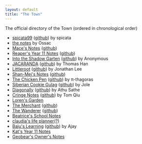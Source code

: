 ```yaml
---
layout: default
title: "The Town"
---
```


The official directory of the Town (ordered in chronological order)

- [spicata99](https://spicata.99000000.xyz/) ([github](https://github.com/spicata/spicata.github.io)) by spicata
- [the notes](https://notmario.github.io/thenotes/) by Ossac
- [Mace's Notes](https://macesnotes.netlify.app/) ([github](https://github.com/MaceChettiyadan/Y11Notes))
- [Reaper's Year 11 Notes](https://reaper.toomwn.xyz/) ([github](https://github.com/Grim4Reaper/Year11Notes))
- [Into the Shadow Garten](https://anonymoof1528.github.io/the-shadow-garten/) ([github](https://github.com/anonymoof1528/the-shadow-garten)) by Anonymous
- [JACARANDA](https://nottacoz.github.io/jacaranda/) ([github](https://github.com/NotTacoz/jacaranda)) by Thomas Han
- [Littleroot](https://littleroot.toomwn.xyz/) ([github](https://github.com/nottaro/littleroot)) by Jonathan Lee
- [Shan-Mei's Notes](https://shanmeis-notes.toomwn.xyz/) ([github](https://github.com/Shan-Mei/shanmeis-notes))
- [The Chicken Pen](https://pi-thagoras.github.io/the-chicken-pen/) ([github](https://github.com/Pi-thagoras/the-chicken-pen)) by π-thagoras
- [Siberian Cookie Gulag](https://rubver16.github.io/joles-notes/) ([github](https://github.com/Rubver16/joles-notes)) by Jole
- [Diagonally](https://super-cookies.github.io/duk/) ([github](https://github.com/Super-Cookies/duk)) by Athu Sathe
- [Cringe Notes](https://grimreaper2654.github.io/Notes/) ([github](https://github.com/GrimReaper2654/Notes)) by Tom Qiu
- [Loren's Garden](https://ionized-satellite-e99.notion.site/Loren-s-2023-Notion-cd03827de0a743468d9fb5a70413fc95)
- [The Merchant](https://harzavad.github.io/the-merchant/) ([github](https://github.com/harzavad/the-merchant))
- [The Wanderer](https://rewind789.github.io/wanderer-obsidian-archive/) ([github](https://github.com/Rewind789/wanderer-obsidian-archive))
- [Beatrice's School Notes](https://beatricesychong.wixsite.com/notes)
- [claudia's life planner(?)](https://cshc.notion.site/cshc/claudia-s-life-planner-c23280690bef46b79adee2d0773c5591)
- [Baju's Learning](https://baju-s.toomwn.xyz/) ([github](https://github.com/RJDJcool3/baju-s)) by Ajay
- [Kat's Year 11 Notes](https://coreonett.notion.site/coreonett/Year-11-Notes-6978dbec99e943649a3a0773b2ee0587)
- [Geobear's Owner's Notes](https://geobears-owner.github.io/smarting-up/bank/home/)

